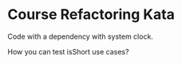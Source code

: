 Course Refactoring Kata 
=======================

Code with a dependency with system clock.

How you can test isShort use cases?
